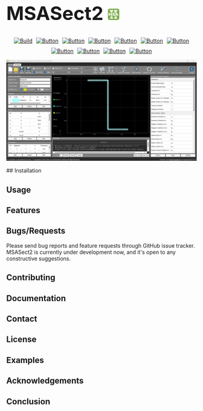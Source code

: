 <!-- MSASect2 and logo -------------------------------------------------------------------------->
<div style="display: flex; justify-content: space-between; align-items: center;"> <h1 style="font-size: 50px; margin-right: 100px;"> <strong>MSASect2</strong>      
    <img src="Screenshots/logo.png" alt="MSASect2 Logo" width="30"></div>

<!-- buttons for contents -------------------------------------------------------------------------->
<!--# MSASect2-->
<div style="display: flex; flex-direction: column; align-items: center;">
  <div style="display: flex; flex-wrap: wrap; justify-content: center; gap: 10px;">
    <a href="#installation"> <img src="https://img.shields.io/badge/Installation-blue" alt="Build">  </a>
    <a href="#usage"><img src="https://img.shields.io/badge/Usage-green" alt="Button"> </a>
   <a href="#features"><img src="https://img.shields.io/badge/Features-yellow" alt="Button"></a>
   <a href="#bugsrequests"><img src="https://img.shields.io/badge/Bugs%2FRequests-red" alt="Button"></a>
   <a href="#contributing"><img src="https://img.shields.io/badge/Contributing-orange" alt="Button"></a>
   <a href="#documentation"><img src="https://img.shields.io/badge/Documentation-lightgrey" alt="Button"></a>
   <a href="#contact"><img src="https://img.shields.io/badge/Contact-lightblue" alt="Button"></a>
   <a href="#license"><img src="https://img.shields.io/badge/License-black" alt="Button"></a>
   <a href="#examples"><img src="https://img.shields.io/badge/Examples-purple" alt="Button"></a>
   <a href="#acknowledgements"><img src="https://img.shields.io/badge/Acknowledgements-pink" alt="Button"></a>
   <a href="#conclusion"><img src="https://img.shields.io/badge/Conclusion-grey" alt="Button"></a>
    </div>
</div>
<!-- Mainscreen --------------------------------------------------------------------------------->
<div style="display: flex; justify-content: space-between; align-items: center;"><p align="left"> <img src="Screenshots/MainScreen1.png" width="800" alt="Image Description"></p>
</div>
<!-- Sections --------------------------------------------------------------------------------->
## Installation
<!-- Installation instructions go here -->

## Usage
<!-- Usage instructions go here -->

## Features
<!-- Features description goes here -->

## Bugs/Requests
Please send bug reports and feature requests through GitHub issue tracker. MSASect2 is currently under development now, and it's open to any constructive suggestions.

## Contributing
<!-- Guidelines for contributing go here -->

## Documentation
<!-- Documentation links go here -->

## Contact
<!-- Contact information goes here -->

## License
<!-- License information goes here -->

## Examples
<!-- Examples go here -->

## Acknowledgements
<!-- Acknowledgements go here -->

## Conclusion
<!-- Conclusion goes here -->
